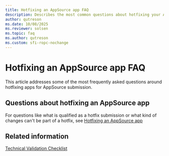 ```yaml
---
title: Hotfixing an AppSource app FAQ
description: Describes the most common questions about hotfixing your AppSource app for Business Central.
author: qutreson
ms.date: 10/08/2025
ms.reviewer: solsen
ms.topic: faq
ms.author: qutreson
ms.custom: sfi-ropc-nochange
---
```


# Hotfixing an AppSource app FAQ

This article addresses some of the most frequently asked questions around hotfixing apps for AppSource submission.

## Questions about hotfixing an AppSource app

For questions like what is qualified as a hotfix submission or what kind of changes can't be part of a hotfix, see [Hotfixing an AppSource app](devenv-hotfixing-appsource-app.md)


## Related information

[Technical Validation Checklist](devenv-checklist-submission.md)
